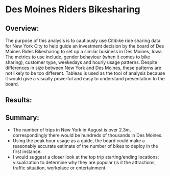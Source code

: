 # Des Moines Riders Bikesharing
## Overview:
  The purpose of this analysis is to cautiously use Citibike ride sharing data for New York City to help guide an investment decision by the board of Des Moines Rides Bikesharing   to set up a similar business in Des Moines, Iowa. The metrics to use include, gender behaviour (when it comes to bike sharing), customer type, weekedays and hourly usage           patterns. Despite differences in size between New York and Des Moines, these patterns are not likely to be too different.
  Tableau is used as the tool of analysis because it would give a visually powerful and easy to understand presentation to the board.
## Results:

## Summary:
  - The number of trips in New York in August is over 2.3m, correspondingly there would be hundreds of thousands in Des Moines.
  - Using the peak hour usage as a guide, the board could make a reasonably accurate estimate of the number of bikes to deploy in the first instance.
  - I would suggest a closer look at the top trip starting/ending locations; visualization to determine why they are popular (is it the attractions, traffic situation, workplace       or entertainment.  
